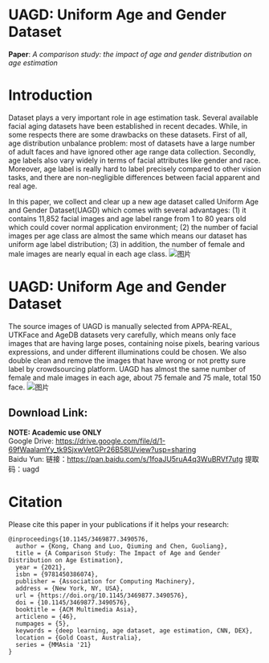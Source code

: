 # UAGD: Uniform Age and Gender Dataset
**Paper**: *A comparison study: the impact of age and gender distribution on age estimation*

# Introduction
Dataset plays a very important role in age estimation task. Several available facial aging datasets have been established in recent decades. While, in some respects there are some drawbacks on these datasets. First of all, age distribution unbalance problem: most of datasets have a large number of adult faces and have ignored other age range data collection. Secondly, age labels also vary widely in terms of facial attributes like gender and race. Moreover, age label is really hard to label precisely compared to other vision tasks, and there are non-negligible differences between facial apparent and real age.

In this paper, we collect and clear up a new age dataset called Uniform Age and Gender Dataset(UAGD) which comes with several advantages: (1) it contains 11,852 facial images and age label range from 1 to 80 years old which could cover normal application environment; (2) the number of facial images per age class are almost the same which means our dataset has uniform age label distribution; (3) in addition, the number of female and male images are nearly equal in each age class.
![图片](https://user-images.githubusercontent.com/8656702/166145949-803d0cd7-195c-4793-8cfb-57f6b42b33c7.png)


# UAGD: Uniform Age and Gender Dataset
The source images of UAGD is manually selected from APPA-REAL, UTKFace and AgeDB datasets very carefully, which means only face images that are having large poses, containing noise pixels, bearing various expressions, and under different illuminations could be chosen. We also double clean and remove the images that have wrong or not pretty sure label by crowdsourcing platform. UAGD has almost the same number of female and male images in each age, about 75 female and 75 male, total 150 face.
![图片](https://user-images.githubusercontent.com/8656702/166145965-ca607f7b-163a-42e0-812e-3ab3b7970841.png)

## Download Link: 
**NOTE: Academic use ONLY**    
Google Drive: https://drive.google.com/file/d/1-69fWaalamYy_tk9SjxwVetGPr26B58U/view?usp=sharing   
Baidu Yun: 链接：https://pan.baidu.com/s/1foaJU5ruA4q3WuBRVf7utg 提取码：uagd   

# Citation
Please cite this paper in your publications if it helps your research:
```
@inproceedings{10.1145/3469877.3490576,
  author = {Kong, Chang and Luo, Qiuming and Chen, Guoliang},
  title = {A Comparison Study: The Impact of Age and Gender Distribution on Age Estimation},
  year = {2021},
  isbn = {9781450386074},
  publisher = {Association for Computing Machinery},
  address = {New York, NY, USA},
  url = {https://doi.org/10.1145/3469877.3490576},
  doi = {10.1145/3469877.3490576},
  booktitle = {ACM Multimedia Asia},
  articleno = {46},
  numpages = {5},
  keywords = {deep learning, age dataset, age estimation, CNN, DEX},
  location = {Gold Coast, Australia},
  series = {MMAsia '21}
}
```
